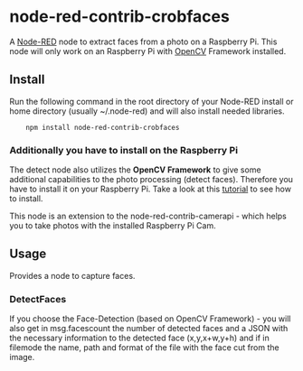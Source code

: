 # node-red-contrib-crobfaces
A <a href="http://nodered.org" target="_new">Node-RED</a> node to extract faces from a photo on a Raspberry Pi. This node will only work on an Raspberry Pi with <a href="http://opencv.org" target="_new">OpenCV</a> Framework installed. 


Install
-------

Run the following command in the root directory of your Node-RED install or home directory (usually ~/.node-red) and will also install needed libraries.

        npm install node-red-contrib-crobfaces

### Additionally you have to install on the Raspberry Pi 

The detect node also utilizes the <b>OpenCV Framework</b> to give some additional capabilities to the photo processing (detect faces). Therefore you have to install it on your Raspberry Pi. 
Take a look at this <a href="http://www.pyimagesearch.com/2015/07/27/installing-opencv-3-0-for-both-python-2-7-and-python-3-on-your-raspberry-pi-2/" target="_new">tutorial</a> to see how to install.

This node is an extension to the node-red-contrib-camerapi - which helps you to take photos with the installed Raspberry Pi Cam. 

Usage
-----

Provides a node to capture faces.

### DetectFaces

If you choose the Face-Detection (based on OpenCV Framework) - you will also get in msg.facescount the number of detected faces and a JSON with the necessary information to the detected face (x,y,x+w,y+h) and if in filemode the name, path and format of the file with the face cut from the image. 